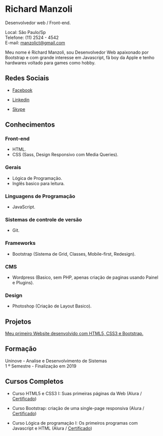 # Richard Manzoli
Desenvolvedor web / Front-end.

Local: São Paulo/Sp<br>
Telefone: (11) 2524 - 4542<br>
E-mail: manzolict@gmail.com

Meu nome é Richard Manzoli, sou Desenvolvedor Web apaixonado por Bootstrap e com grande interesse em Javascript, fã boy da Apple e tenho hardwares voltado para games como hobby.

## Redes Sociais
*  [Facebook](https://www.facebook.com/people/Richard-Manzoli/100015737850661)

*  [Linkedin](https://www.linkedin.com/in/richard-manzoli-67388a139/)

*  [Skype](https://www.linkedin.com/in/richard-manzoli-67388a139/)

## Conhecimentos

### Front-end
* HTML.
* CSS (Sass, Design Responsivo com Media Queries).

### Gerais
* Lógica de Programação.
* Inglês basico para leitura.

### Linguagens de Programação
* JavaScript.

### Sistemas de controle de versão
* Git.

### Frameworks
* Bootstrap (Sistema de Grid, Classes, Mobile-first, Redesign).

### CMS
* Wordpress (Basico, sem PHP, apenas criação de paginas usando Painel e Plugins).

### Design
* Photoshop (Criação de Layout Basico).

## Projetos

[Meu primeiro Website desenvolvido com HTML5, CSS3 e Bootstrap.](https://richmanzoli.github.io/richardmanzoli/)

## Formação
Uninove - Analise e Desenvolvimento de Sistemas<br>
1 º Semestre - Finalização em 2019

## Cursos Completos
* Curso HTML5 e CSS3 I: Suas primeiras páginas da Web (Alura / [Certificado](https://cursos.alura.com.br/certificate/manzoliriichard/introducao-html-css))

* Curso Bootstrap: criação de uma single-page responsiva (Alura / [Certificado](https://cursos.alura.com.br/certificate/manzoliriichard/bootstrap-criacao-single-page-responsiva))

* Curso Lógica de programação I: Os primeiros programas com Javascript e HTML (Alura / [Certificado](https://cursos.alura.com.br/certificate/manzoliriichard/logica-programacao-javascript-html))